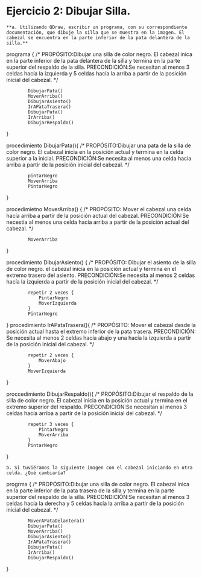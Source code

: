 # Ejercicio 2: Dibujar Silla.
    
    **a. Utilizando QDraw, escribir un programa, con su correspondiente documentación, que dibuje la silla que se muestra en la imagen. El cabezal se encuentra en la parte inferior de la pata delantera de la silla.**

programa {
    /* PROPÓSITO:Dibujar una silla de color negro. El cabezal inica en la parte inferior de la pata delantera de la silla y termina en la parte superior del respaldo de la silla.
    PRECONDICIÓN:Se necesitan al menos 3 celdas hacía la izquierda y 5 celdas hacía la arriba a partir de la posición inicial del cabezal.
    */

            DibujarPata()
            MoverArriba()
            DibujarAsiento()
            IrAPataTrasera()
            DibujarPata()
            IrArriba()
            DibujarRespaldo()

}

procedimiento DibujarPata(){
    /* PROPÓSITO:Dibujar una pata de la silla de color negro. El cabezal inicia en la posición actual y termina en la celda superior a la inicial. 
    PRECONDICIÓN:Se necesita al menos una celda hacía arriba a partir de la posición inicial del cabezal.
    */

            pintarNegro
            MoverArriba
            PintarNegro

}

procedimietno MoverArriba() {
    /* PROPÓSITO: Mover el cabezal una celda hacía arriba a partir de la posición actual del cabezal.
    PRECONDICIÓN:Se necestia al menos una celda hacía arriba a partir de la posición actual del cabezal.
    */

            MoverArriba

}

procedimiento DibujarAsiento() {
    /* PROPÓSITO: Dibujar el asiento de la silla de color negro. el cabezal inicia en la posición actual y termina en el extremo trasero del asiento.
    PRECONDICIÓN:Se necesita al menos 2 celdas hacía la izquierda a partir de la posición inicial del cabezal.
    */

            repetir 2 veces {
                PintarNegro
                MoverIzquierda
            }
            PintarNegro

}
procedimiento IrAPataTrasera(){
    /* PROPÓSITO: Mover el cabezal desde la posición actual hasta el extremo inferior de la pata trasera.
    PRECONDICIÓN: Se necesita al menos 2 celdas hacía abajo y una hacía la izquierda a partir de la posición inicial del cabezal.
    */

            repetir 2 veces {
                MoverAbajo
            }
            MoverIzquierda

}

proccedimiento DibujarRespaldo(){
    /* PROPÓSITO:Dibujar el respaldo de la silla de color negro. El cabezal inicia en la posición actual y termina en el extremo superior del respaldo. 
    PRECONDICIÓN:Se necesitan al menos 3 celdas hacía arriba a partir de la posición inicial del cabezal.
    */

            repetir 3 veces {
                PintarNegro
                MoverArriba
            }
            PintarNegro

}


    b. Si tuviéramos la siguiente imagen con el cabezal iniciando en otra celda. ¿Qué cambiaría?

progrma {
    /* PROPÓSITO:Dibujar una silla de color negro. El cabezal inica en la parte inferior de la pata trasera de la silla y termina en la parte superior del respaldo de la silla.
    PRECONDICIÓN:Se necesitan al menos 3 celdas hacía la derecha y 5 celdas hacía la arriba a partir de la posición inicial del cabezal.
    */

            MoverAPataDelantera()
            DibujarPata()
            MoverArriba()
            DibujarAsiento()
            IrAPataTrasera()
            DibujarPata()
            IrArriba()
            DibujarRespaldo()

}
